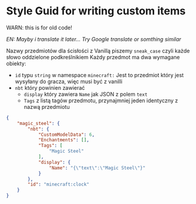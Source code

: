 # Style Guid for writing custom items

WARN: this is for old code!

_EN: Mayby i translate it later... Try Google translate or somthing similar_

Nazwy przedmiotów dla ścisłości z Vanillą piszemy `sneak_case` czyli każde słowo oddzielone podkreślnikiem
Każdy przedmot ma dwa wymagane obiekty:

 - `id` typu `string` w namespace `minecraft:` Jest to przedmiot który jest wysyłany do gracza, więc musi być z vanilli
 - `nbt` który powinien zawierać 
	- `display` który zawiera `Name` jak JSON z polem `text`
	- `Tags` z listą tagów przedmotu, przynajmniej jeden identyczny z nazwą przedmiotu


```json
{
	"magic_steel": {
		"nbt": {
			"CustomModelData": 6,
			"Enchantments": [],
			"Tags": [
				"Magic Steel"
			],
			"display": {
				"Name": "{\"text\":\"Magic Steel\"}"
			}
		},
		"id": "minecraft:clock"
	}
}
```